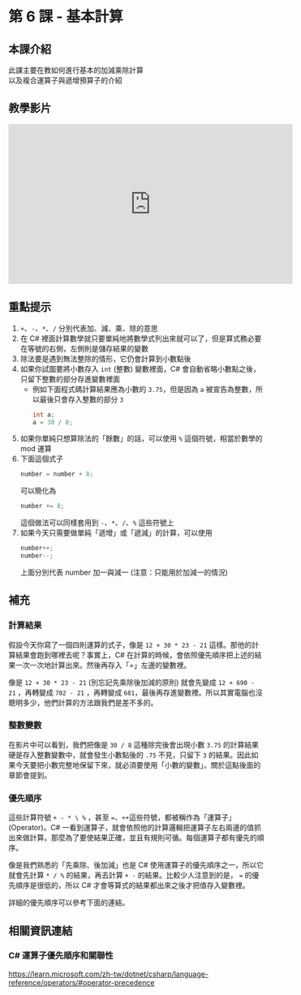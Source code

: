 # 第 6 課 - 基本計算

## <span class="section_abstract">本課介紹</span>

此課主要在教如何進行基本的加減乘除計算  
以及複合運算子與遞增預算子的介紹

## <span class="section_video">教學影片</span>

<iframe width="560" height="315" src="https://www.youtube.com/embed/UvhsKnLPpIc" title="YouTube video player" frameborder="0" allow="accelerometer; autoplay; clipboard-write; encrypted-media; gyroscope; picture-in-picture" allowfullscreen></iframe>

## <span class="section_highlights">重點提示</span>

1. `+`、`-`、`*`、`/` 分別代表加、減、乘、除的意思
2. 在 C# 裡面計算數學就只要單純地將數學式列出來就可以了，但是算式務必要在等號的右側，左側則是儲存結果的變數
3. 除法要是遇到無法整除的情形，它仍會計算到小數點後
4. 如果你試圖要將小數存入 `int` (整數) 變數裡面，C# 會自動省略小數點之後，只留下整數的部分存進變數裡面
    - 例如下面程式碼計算結果應為小數的 `3.75`，但是因為 `a` 被宣告為整數，所以最後只會存入整數的部分 `3`
        ```c#
        int a;
        a = 30 / 8;
        ```
5. 如果你單純只想算除法的「餘數」的話，可以使用 `%` 這個符號，相當於數學的 mod 運算
6. 下面這個式子
    ```c#
    number = number + 8;
    ```
    可以簡化為
    ```c#
    number += 8;
    ```
    這個做法可以同樣套用到 `-`、`*`、`/`、`%` 這些符號上
7. 如果今天只需要做單純「遞增」或「遞減」的計算，可以使用
    ```c#
    number++;
    number--;   
    ```
    上面分別代表 number 加一與減一 (注意：只能用於加減一的情況)

## <span class="section_supplementary">補充</span>

### 計算結果

假設今天你寫了一個四則運算的式子，像是 `12 + 30 * 23 - 21` 這樣。那他的計算結果會跑到哪裡去呢？事實上，C# 在計算的時候，會依照優先順序把上述的結果一次一次地計算出來。然後再存入「=」左邊的變數裡。

像是 `12 + 30 * 23 - 21` (別忘記先乘除後加減的原則) 就會先變成 `12 + 690 - 21` ，再轉變成 `702 - 21` ，再轉變成 `681`，最後再存進變數裡。所以其實電腦也沒聰明多少，他們計算的方法跟我們是差不多的。

### 整數變數

在影片中可以看到，我們把像是 `30 / 8` 這種除完後會出現小數 `3.75` 的計算結果硬是存入整數變數中，就會發生小數點後的 `.75` 不見，只留下 `3` 的結果。因此如果今天要把小數完整地保留下來，就必須要使用「小數的變數」。關於這點後面的章節會提到。

### 優先順序

這些計算符號 `+ - * \ %` ，甚至 `=`、`++`這些符號，都被稱作為「運算子」(Operator)。C# 一看到運算子，就會依照他的計算邏輯把運算子左右兩邊的值抓出來做計算。那麼為了要使結果正確，並且有規則可循。每個運算子都有優先的順序。

像是我們熟悉的「先乘除、後加減」也是 C# 使用運算子的優先順序之一，所以它就會先計算 `* / %` 的結果，再去計算 `+ -` 的結果。比較少人注意到的是， `=` 的優先順序是很低的，所以 C# 才會等算式的結果都出來之後才把值存入變數裡。

詳細的優先順序可以參考下面的連結。 

## <span class="section_references">相關資訊連結</span>

### C# 運算子優先順序和關聯性

<https://learn.microsoft.com/zh-tw/dotnet/csharp/language-reference/operators/#operator-precedence>
